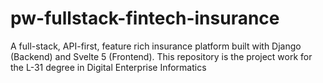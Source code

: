 # pw-fullstack-fintech-insurance
A full-stack, API-first, feature rich insurance platform built with Django (Backend) and Svelte 5 (Frontend). This repository is the project work for the L-31 degree in Digital Enterprise Informatics
